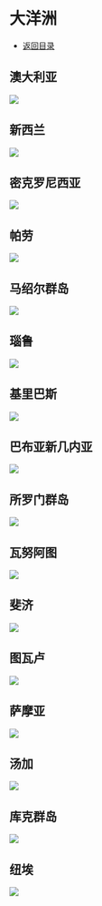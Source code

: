 # 大洋洲
+ [返回目录](../README.md)
## 澳大利亚  
![](澳大利亚.jfif)
## 新西兰  
![](新西兰.jfif)
## 密克罗尼西亚  
![](密克罗尼西亚.jfif)
## 帕劳  
![](帕劳.jfif)
## 马绍尔群岛  
![](马绍尔群岛.jfif)
## 瑙鲁  
![](瑙鲁.jfif)
## 基里巴斯  
![](基里巴斯.jfif)
## 巴布亚新几内亚  
![](巴布亚新几内亚.jfif)
## 所罗门群岛  
![](所罗门群岛.jfif)
## 瓦努阿图  
![](瓦努阿图.jfif)
## 斐济  
![](斐济.jfif)
## 图瓦卢  
![](图瓦卢.jfif)
## 萨摩亚  
![](萨摩亚.jfif)
## 汤加  
![](汤加.jfif)
## 库克群岛  
![](库克群岛.jfif)
## 纽埃  
![](纽埃.jfif)